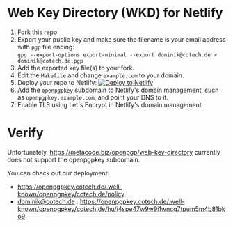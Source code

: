 # Web Key Directory (WKD) for Netlify

1. Fork this repo
2. Export your public key and make sure the filename is your email address with ``pgp`` file ending:  
   ``gpg --export-options export-minimal --export dominik@cotech.de > dominik@cotech.de.pgp``
3. Add the exported key file(s) to your fork.
4. Edit the ``Makefile`` and change ``example.com`` to your domain.
5. Deploy your repo to Netlify: [![Deploy to Netlify](https://www.netlify.com/img/deploy/button.svg)](https://app.netlify.com/start/deploy?repository=https://github.com/cotechde/netlify-wkd)
6. Add the ``openpgpkey`` subdomain to Netlify's domain management, such as ``openpgpkey.example.com``, and point your DNS to it.
7. Enable TLS using Let's Encrypt in Netlify's domain management

# Verify
Unfortunately, https://metacode.biz/openpgp/web-key-directory currently does not support the openpgpkey subdomain.

You can check out our deployment:
* https://openpgpkey.cotech.de/.well-known/openpgpkey/cotech.de/policy
* dominik@cotech.de : https://openpgpkey.cotech.de/.well-known/openpgpkey/cotech.de/hu/i4spe47w9w9i1wncq7tpum5m4b81bko9
